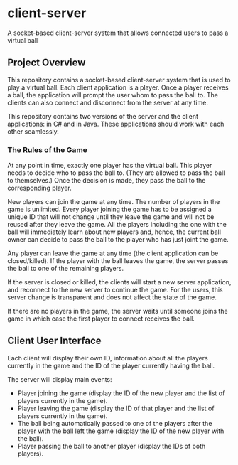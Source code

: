 # client-server

A socket-based client-server system that allows connected users to pass a virtual ball

## Project Overview

This repository contains a socket-based client-server system that is used to play a virtual ball. Each client application is a player. Once a player receives a ball, the application will prompt the user whom to pass the ball to. The clients can also connect and disconnect from the server at any time. 

This repository contains two versions of the server and the client applications: in C# and in Java. These applications should work with each other seamlessly.

### The Rules of the Game

At any point in time, exactly one player has the virtual ball. This player needs to decide who to pass the ball to. (They are allowed to pass the ball to themselves.) Once the decision is made, they pass the ball to the corresponding player.

New players can join the game at any time. The number of players in the game is unlimited. Every player joining the game has to be assigned a unique ID that will not change until they leave the game and will not be reused after they leave the game. All the players including the one with the ball will immediately learn about new players and, hence, the current ball owner can decide to pass the ball to the player who has just joint the game.

Any player can leave the game at any time (the client application can be closed/killed). If the player with the ball leaves the game, the server passes the ball to one of the remaining players.

If the server is closed or killed, the clients will start a new server application, and reconnect to the new server to continue the game. For the users, this server change is transparent and does not affect the state of the game.

If there are no players in the game, the server waits until someone joins the game in which case the first player to connect receives the ball.

## Client User Interface

Each client will display their own ID, information about all the players currently in the game and the ID of the player currently having the ball.

The server will display main events:
* Player joining the game (display the ID of the new player and the list of players currently in the game).
* Player leaving the game (display the ID of that player and the list of players currently in the game).
* The ball being automatically passed to one of the players after the player with the ball left the game (display the ID of the new player with the ball).
* Player passing the ball to another player (display the IDs of both players).
